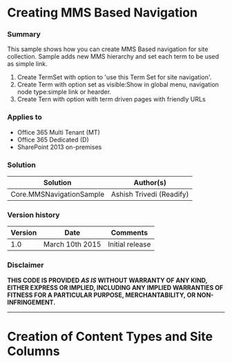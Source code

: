 # Creating MMS Based Navigation #

### Summary ###
This sample shows how you can create MMS Based navigation for site collection. Sample adds new MMS hierarchy and set each term to be used as simple link.
1. Create TermSet with option to 'use this Term Set for site navigation'.
2. Create Term with option set as visible:Show in global menu, navigation node type:simple link or hearder.
3. Create Tern with option with term driven pages with friendly URLs

### Applies to ###
-  Office 365 Multi Tenant (MT)
-  Office 365 Dedicated (D)
-  SharePoint 2013 on-premises

### Solution ###
Solution | Author(s)
---------|----------
Core.MMSNavigationSample | Ashish Trivedi (Readify)

### Version history ###
Version  | Date | Comments
---------| -----| --------
1.0  | March 10th 2015 | Initial release

### Disclaimer ###
**THIS CODE IS PROVIDED *AS IS* WITHOUT WARRANTY OF ANY KIND, EITHER EXPRESS OR IMPLIED, INCLUDING ANY IMPLIED WARRANTIES OF FITNESS FOR A PARTICULAR PURPOSE, MERCHANTABILITY, OR NON-INFRINGEMENT.**


----------

# Creation of Content Types and Site Columns #
